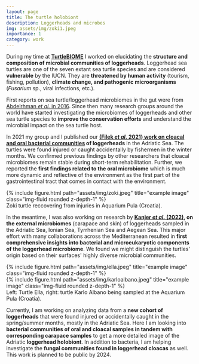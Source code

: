```yaml
---
layout: page
title: The turtle holobiont
description: Loggerheads and microbes
img: assets/img/zoki1.jpeg
importance: 1
category: work
---
```


During my time at <b>[TurtleBIOME](https://www.turtlebiome.biol.pmf.hr/)</b> I worked on elucidating the <b>structure and composition of microbial communities of loggerheads</b>. Loggerhead sea turtles are one of the seven extant sea turtle species and are considered <b>vulnerable</b> by the IUCN. They are <b>threatened by human activity</b> (tourism, fishing, pollution), <b>climate change, and pathogenic microorganisms</b> (<i>Fusarium</i> sp., viral infections, etc.).

First reports on sea turtle/loggerhead microbiomes in the gut were from [Abdelrhman <i>et al.</i> in 2016](https://www.frontiersin.org/articles/10.3389/fmicb.2016.01060/full). Since then many research groups around the world have started investigating the microbiomes of loggerheads and other sea turtle species to <b>improve the conservation efforts</b> and understand the microbial impact on the sea turtle host.

In 2021 my group and I published our <b>[(Filek <i>et al.</i> 2021) work on cloacal and oral bacterial communities](https://animalmicrobiome.biomedcentral.com/articles/10.1186/s42523-021-00120-5) of loggerheads</b> in the Adriatic Sea. The turtles were found injured or caught accidentally by fishermen in the winter months. We confirmed previous findings by other researchers that cloacal microbiomes remain stable during short-term rehabilitation. Further, we reported the <b>first findings related to the oral microbiome</b> which is much more dynamic and reflective of the environment as the first part of the gastrointestinal tract that comes in contact with the environment.
<div class="row">
    <div class="col-sm mt-3 mt-md-0">
        {% include figure.html path="assets/img/zoki.jpeg" title="example image" class="img-fluid rounded z-depth-1" %}
    </div>
</div>
<div class="caption">
    Zoki turtle reccovering from injuries in Aquarium Pula (Croatia).
</div>

In the meantime, I was also working on research by <b>[Kanjer <i>et al.</i> (2022)](https://www.frontiersin.org/articles/10.3389/fevo.2022.907368/full), on the external microbiomes</b> (carapace and skin) of loggerheads sampled in the Adriatic Sea, Ionian Sea, Tyrrhenian Sea and Aegean Sea. This major effort with many collaborations across the Mediterranean resulted in <b>first comprehensive insights into bacterial and microeukaryotic components of the loggerhead microbiome</b>. We found we might distinguish the turtles' origin based on their surfaces' highly diverse microbial communities.
<div class="row justify-content-sm-center">
    <div class="col-sm-4 mt-3 mt-md-0">
        {% include figure.html path="assets/img/ella.jpeg" title="example image" class="img-fluid rounded z-depth-1" %}
    </div>
    <div class="col-sm-8 mt-3 mt-md-0">
        {% include figure.html path="assets/img/karloalbano.jpeg" title="example image" class="img-fluid rounded z-depth-1" %}
    </div>
</div>
<div class="caption">
    Left: Turtle Ella, right: turtle Karlo Albano being sampled at the Aquarium Pula (Croatia).
</div>

Currently, I am working on analyzing data from a <b>new cohort of loggerheads</b> that were found injured or accidentally caught in the spring/summer months, mostly in the Adriatic Sea. Here I am looking into <b>bacterial communities of oral and cloacal samples in tandem with corresponding carapace samples</b> to get a more detailed image of the Adriatic <b>loggerhead holobiont</b>. In addition to bacteria, I am helping investigate the <b>fungal communities found in loggerhead cloacas</b> as well. This work is planned to be public by 2024.

